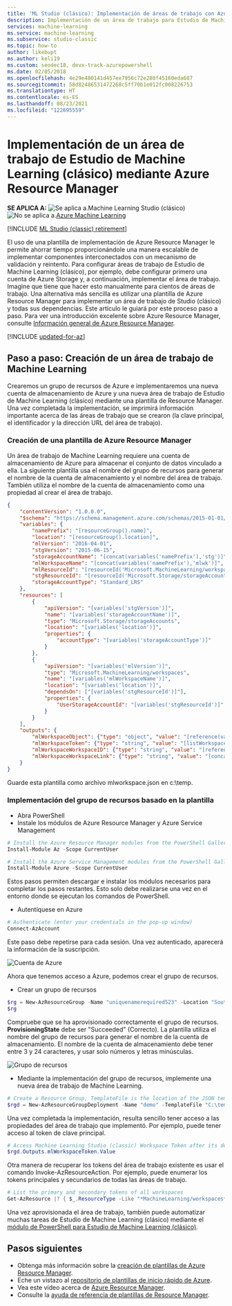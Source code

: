 ```yaml
---
title: 'ML Studio (clásico): Implementación de áreas de trabajo con Azure Resource Manager: Azure'
description: Implementación de un área de trabajo para Estudio de Machine Learning (clásico) mediante una plantilla de Azure Resource Manager
services: machine-learning
ms.service: machine-learning
ms.subservice: studio-classic
ms.topic: how-to
author: likebupt
ms.author: keli19
ms.custom: seodec18, devx-track-azurepowershell
ms.date: 02/05/2018
ms.openlocfilehash: 4e29e480141d457ee7956c72e280f45160eda687
ms.sourcegitcommit: 58d82486531472268c5ff70b1e012fc008226753
ms.translationtype: HT
ms.contentlocale: es-ES
ms.lasthandoff: 08/23/2021
ms.locfileid: "122695559"
---
```

# <a name="deploy-machine-learning-studio-classic-workspace-using-azure-resource-manager"></a>Implementación de un área de trabajo de Estudio de Machine Learning (clásico) mediante Azure Resource Manager

**SE APLICA A:**  ![Se aplica a.](../../../includes/media/aml-applies-to-skus/yes.png)Machine Learning Studio (clásico)   ![No se aplica a.](../../../includes/media/aml-applies-to-skus/no.png)[Azure Machine Learning](../overview-what-is-machine-learning-studio.md#ml-studio-classic-vs-azure-machine-learning-studio)

[!INCLUDE [ML Studio (classic) retirement](../../../includes/machine-learning-studio-classic-deprecation.md)]

El uso de una plantilla de implementación de Azure Resource Manager le permite ahorrar tiempo proporcionándole una manera escalable de implementar componentes interconectados con un mecanismo de validación y reintento. Para configurar áreas de trabajo de Estudio de Machine Learning (clásico), por ejemplo, debe configurar primero una cuenta de Azure Storage y, a continuación, implementar el área de trabajo. Imagine que tiene que hacer esto manualmente para cientos de áreas de trabajo. Una alternativa más sencilla es utilizar una plantilla de Azure Resource Manager para implementar un área de trabajo de Studio (clásico) y todas sus dependencias. Este artículo le guiará por este proceso paso a paso. Para ver una introducción excelente sobre Azure Resource Manager, consulte [Información general de Azure Resource Manager](../../azure-resource-manager/management/overview.md).

[!INCLUDE [updated-for-az](../../../includes/updated-for-az.md)]

## <a name="step-by-step-create-a-machine-learning-workspace"></a>Paso a paso: Creación de un área de trabajo de Machine Learning
Crearemos un grupo de recursos de Azure e implementaremos una nueva cuenta de almacenamiento de Azure y una nueva área de trabajo de Estudio de Machine Learning (clásico) mediante una plantilla de Resource Manager. Una vez completada la implementación, se imprimirá información importante acerca de las áreas de trabajo que se crearon (la clave principal, el identificador y la dirección URL del área de trabajo).

### <a name="create-an-azure-resource-manager-template"></a>Creación de una plantilla de Azure Resource Manager

Un área de trabajo de Machine Learning requiere una cuenta de almacenamiento de Azure para almacenar el conjunto de datos vinculado a ella.
La siguiente plantilla usa el nombre del grupo de recursos para generar el nombre de la cuenta de almacenamiento y el nombre del área de trabajo.  También utiliza el nombre de la cuenta de almacenamiento como una propiedad al crear el área de trabajo.

```json
{
    "contentVersion": "1.0.0.0",
    "$schema": "https://schema.management.azure.com/schemas/2015-01-01/deploymentTemplate.json#",
    "variables": {
        "namePrefix": "[resourceGroup().name]",
        "location": "[resourceGroup().location]",
        "mlVersion": "2016-04-01",
        "stgVersion": "2015-06-15",
        "storageAccountName": "[concat(variables('namePrefix'),'stg')]",
        "mlWorkspaceName": "[concat(variables('namePrefix'),'mlwk')]",
        "mlResourceId": "[resourceId('Microsoft.MachineLearning/workspaces', variables('mlWorkspaceName'))]",
        "stgResourceId": "[resourceId('Microsoft.Storage/storageAccounts', variables('storageAccountName'))]",
        "storageAccountType": "Standard_LRS"
    },
    "resources": [
        {
            "apiVersion": "[variables('stgVersion')]",
            "name": "[variables('storageAccountName')]",
            "type": "Microsoft.Storage/storageAccounts",
            "location": "[variables('location')]",
            "properties": {
                "accountType": "[variables('storageAccountType')]"
            }
        },
        {
            "apiVersion": "[variables('mlVersion')]",
            "type": "Microsoft.MachineLearning/workspaces",
            "name": "[variables('mlWorkspaceName')]",
            "location": "[variables('location')]",
            "dependsOn": ["[variables('stgResourceId')]"],
            "properties": {
                "UserStorageAccountId": "[variables('stgResourceId')]"
            }
        }
    ],
    "outputs": {
        "mlWorkspaceObject": {"type": "object", "value": "[reference(variables('mlResourceId'), variables('mlVersion'))]"},
        "mlWorkspaceToken": {"type": "string", "value": "[listWorkspaceKeys(variables('mlResourceId'), variables('mlVersion')).primaryToken]"},
        "mlWorkspaceWorkspaceID": {"type": "string", "value": "[reference(variables('mlResourceId'), variables('mlVersion')).WorkspaceId]"},
        "mlWorkspaceWorkspaceLink": {"type": "string", "value": "[concat('https://studio.azureml.net/Home/ViewWorkspace/', reference(variables('mlResourceId'), variables('mlVersion')).WorkspaceId)]"}
    }
}

```
Guarde esta plantilla como archivo mlworkspace.json en c:\temp.

### <a name="deploy-the-resource-group-based-on-the-template"></a>Implementación del grupo de recursos basado en la plantilla

* Abra PowerShell
* Instale los módulos de Azure Resource Manager y Azure Service Management

```powershell
# Install the Azure Resource Manager modules from the PowerShell Gallery (press "A")
Install-Module Az -Scope CurrentUser

# Install the Azure Service Management modules from the PowerShell Gallery (press "A")
Install-Module Azure -Scope CurrentUser
```

   Estos pasos permiten descargar e instalar los módulos necesarios para completar los pasos restantes. Esto solo debe realizarse una vez en el entorno donde se ejecutan los comandos de PowerShell.

* Autentíquese en Azure

```powershell
# Authenticate (enter your credentials in the pop-up window)
Connect-AzAccount
```
Este paso debe repetirse para cada sesión. Una vez autenticado, aparecerá la información de la suscripción.

![Cuenta de Azure](./media/deploy-with-resource-manager-template/azuresubscription.png)

Ahora que tenemos acceso a Azure, podemos crear el grupo de recursos.

* Crear un grupo de recursos

```powershell
$rg = New-AzResourceGroup -Name "uniquenamerequired523" -Location "South Central US"
$rg
```

Compruebe que se ha aprovisionado correctamente el grupo de recursos. **ProvisioningState** debe ser "Succeeded" (Correcto).
La plantilla utiliza el nombre del grupo de recursos para generar el nombre de la cuenta de almacenamiento. El nombre de la cuenta de almacenamiento debe tener entre 3 y 24 caracteres, y usar solo números y letras minúsculas.

![Grupo de recursos](./media/deploy-with-resource-manager-template/resourcegroupprovisioning.png)

* Mediante la implementación del grupo de recursos, implemente una nueva área de trabajo de Machine Learning.

```powershell
# Create a Resource Group, TemplateFile is the location of the JSON template.
$rgd = New-AzResourceGroupDeployment -Name "demo" -TemplateFile "C:\temp\mlworkspace.json" -ResourceGroupName $rg.ResourceGroupName
```

Una vez completada la implementación, resulta sencillo tener acceso a las propiedades del área de trabajo que implementó. Por ejemplo, puede tener acceso al token de clave principal.

```powershell
# Access Machine Learning Studio (classic) Workspace Token after its deployment.
$rgd.Outputs.mlWorkspaceToken.Value
```

Otra manera de recuperar los tokens del área de trabajo existente es usar el comando Invoke-AzResourceAction. Por ejemplo, puede enumerar los tokens principales y secundarios de todas las áreas de trabajo.

```powershell
# List the primary and secondary tokens of all workspaces
Get-AzResource |? { $_.ResourceType -Like "*MachineLearning/workspaces*"} |ForEach-Object { Invoke-AzResourceAction -ResourceId $_.ResourceId -Action listworkspacekeys -Force}
```
Una vez aprovisionada el área de trabajo, también puede automatizar muchas tareas de Estudio de Machine Learning (clásico) mediante el [módulo de PowerShell para Estudio de Machine Learning (clásico)](https://aka.ms/amlps).

## <a name="next-steps"></a>Pasos siguientes

* Obtenga más información sobre la [creación de plantillas de Azure Resource Manager](../../azure-resource-manager/templates/syntax.md).
* Eche un vistazo al [repositorio de plantillas de inicio rápido de Azure](https://github.com/Azure/azure-quickstart-templates).
* Vea este vídeo acerca de [Azure Resource Manager](https://channel9.msdn.com/Events/Ignite/2015/C9-39).
* Consulte la [ayuda de referencia de plantillas de Resource Manager](/azure/templates/microsoft.machinelearning/allversions).

<!--Link references-->